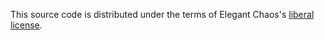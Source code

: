 This source code is distributed under the terms of Elegant Chaos's [liberal license](http://www.elegantchaos.com/license/liberal).

